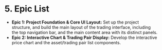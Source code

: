 # 5. Epic List

*   **Epic 1: Project Foundation & Core UI Layout:** Set up the project structure, and build the main layout of the trading interface, including the top navigation bar, and the main content area with its distinct panels.
*   **Epic 2: Interactive Chart & Trading Pair Display:** Develop the interactive price chart and the asset/trading pair list components.